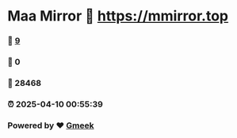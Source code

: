 # Maa Mirror :link: https://mmirror.top 
### :page_facing_up: [9](https://mmirror.top/tag.html) 
### :speech_balloon: 0 
### :hibiscus: 28468 
### :alarm_clock: 2025-04-10 00:55:39 
### Powered by :heart: [Gmeek](https://github.com/Meekdai/Gmeek)
